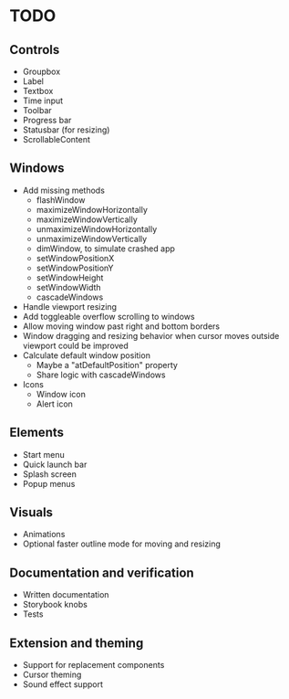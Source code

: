 # TODO

## Controls

* Groupbox
* Label
* Textbox
* Time input
* Toolbar
* Progress bar
* Statusbar (for resizing)
* ScrollableContent

## Windows

* Add missing methods
  * flashWindow
  * maximizeWindowHorizontally
  * maximizeWindowVertically
  * unmaximizeWindowHorizontally
  * unmaximizeWindowVertically
  * dimWindow, to simulate crashed app
  * setWindowPositionX
  * setWindowPositionY
  * setWindowHeight
  * setWindowWidth
  * cascadeWindows
* Handle viewport resizing
* Add toggleable overflow scrolling to windows
* Allow moving window past right and bottom borders
* Window dragging and resizing behavior when cursor moves outside viewport
  could be improved
* Calculate default window position
  * Maybe a "atDefaultPosition" property
  * Share logic with cascadeWindows
* Icons
  * Window icon
  * Alert icon

## Elements

* Start menu
* Quick launch bar
* Splash screen
* Popup menus

## Visuals

* Animations
* Optional faster outline mode for moving and resizing

## Documentation and verification

* Written documentation
* Storybook knobs
* Tests

## Extension and theming

* Support for replacement components
* Cursor theming
* Sound effect support
